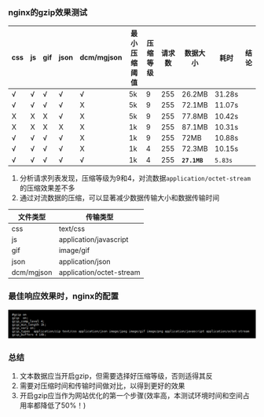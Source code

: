 ### nginx的gzip效果测试

| css  | js   | gif  | json | dcm/mgjson | 最小压缩阈值 | 压缩等级 | 请求数 | 数据大小     | 耗时    | 结论 |
| ---- | ---- | ---- | ---- | ---------- | ------------ | -------- | ------ | ------------ | ------- | ---- |
| √    | √    | √    | √    | √          | 5k           | 9        | 255    | 26.2MB       | 31.28s  |      |
| √    | √    | √    | √    | X          | 5k           | 9        | 255    | 72.1MB       | 11.07s  |      |
| X    | X    | X    | √    | X          | 5k           | 9        | 255    | 77.8MB       | 10.42s  |      |
| X    | X    | X    | X    | X          | 1k           | 9        | 255    | 87.1MB       | 10.31s  |      |
| √    | √    | √    | √    | X          | 1k           | 9        | 255    | 72MB         | 10.88s  |      |
| √    | √    | √    | √    | X          | 1k           | 4        | 255    | 72.3MB       | 10.15s  |      |
| √    | √    | √    | √    | √          | 1k           | 4        | 255    | **`27.1MB`** | `5.83s` |      |

1. 分析请求列表发现，压缩等级为9和4，对流数据`application/octet-stream`的压缩效果差不多
2. 通过对流数据的压缩，可以显著减少数据传输大小和数据传输时间

| 文件类型   | 传输类型                 |
| ---------- | ------------------------ |
| css        | text/css                 |
| js         | application/javascript   |
| gif        | image/gif                |
| json       | application/json         |
| dcm/mgjson | application/octet-stream |

### 最佳响应效果时，nginx的配置

![1553052474585](assets/1553052474585.png)

### 总结

1. 文本数据应当开启gzip，但需要选择好压缩等级，否则适得其反
2. 需要对压缩时间和传输时间做对比，以得到更好的效果
3. 开启gzip应当作为网站优化的第一个步骤(效率高，本测试环境时间和空间占用率都降低了50%！)